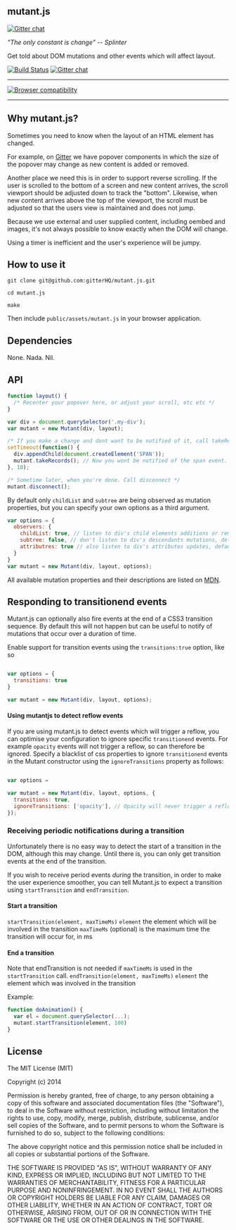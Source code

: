 ## mutant.js
[![Gitter chat](https://badges.gitter.im/gitterHQ/mutant.js.png)](https://gitter.im/gitterHQ/mutant.js)

*"The only constant is change" -- Splinter*

Get told about DOM mutations and other events which will affect layout.


[![Build Status](https://travis-ci.org/gitterHQ/mutant.js.svg?branch=master)](https://travis-ci.org/gitterHQ/mutant.js) [![Gitter chat](https://badges.gitter.im/gitterHQ/mutant.js.png)](https://gitter.im/gitterHQ/mutant.js)

----------------

[![Browser compatibility](https://ci.testling.com/gitterHQ/mutant.js.png)](https://ci.testling.com/gitterHQ/mutant.js)

----------------

## Why mutant.js?

Sometimes you need to know when the layout of an HTML element has changed.

For example, on [Gitter](https://gitter.im) we have popover components in which the size of the popover may change as new content is added or removed.

Another place we need this is in order to support reverse scrolling. If the user is scrolled to the bottom of a screen and new content arrives, the scroll viewport should be adjusted down to track the "bottom". Likewise, when new content arrives above the top of the viewport, the scroll must be adjusted so that the users view is maintained and does not jump.

Because we use external and user supplied content, including oembed and images, it's not always possible to know exactly when the DOM will change.

Using a timer is inefficient and the user's experience will be jumpy.


## How to use it

```shell
git clone git@github.com:gitterHQ/mutant.js.git

cd mutant.js

make
```

Then include `public/assets/mutant.js` in your browser application.

## Dependencies

None. Nada. Nil.

## API

```javascript
function layout() {
  /* Recenter your popover here, or adjust your scroll, etc etc */
}

var div = document.querySelector('.my-div');
var mutant = new Mutant(div, layout);

/* If you make a change and dont want to be notified of it, call takeRecords */
setTimeout(function() {
  div.appendChild(document.createElement('SPAN'));
  mutant.takeRecords(); // Now you wont be notified of the span event.
}, 10);

/* Sometime later, when you're done. Call disconnect */
mutant.disconnect();
```

By default only `childList` and `subtree` are being observed as mutation properties, but you can specify your own options as a third argument.

```javascript
var options = {
  observers: {
    childList: true, // listen to div's child elements additions or removals, default: true
    subtree: false, // don't listen to div's descendants mutations, default: true
    attributres: true // also listen to div's attributes updates, default: false
  }
}
var mutant = new Mutant(div, layout, options);
```

All available mutation properties and their descriptions are listed on [MDN](https://developer.mozilla.org/en/docs/Web/API/MutationObserver#MutationObserverInit).

## Responding to transitionend events

Mutant.js can optionally also fire events at the end of a CSS3 transition sequence. By default this will not happen but can be useful to notify of mutations that occur over a duration of time.

Enable support for transition events using the `transitions:true` option, like so

```javascript

var options = {
  transitions: true
}

var mutant = new Mutant(div, layout, options);
```


#### Using mutantjs to detect reflow events

If you are using mutant.js to detect events which will trigger a reflow, you
can optimise your configuration to ignore specific `transitionend` events. For
example `opacity` events will not trigger a reflow, so can therefore be
ignored. Specify a blacklist of css properties to ignore `transitionend` events
in the Mutant constructor using the `ignoreTransitions` property as follows:

```javascript

var options =

var mutant = new Mutant(div, layout, options, {
  transitions: true,
  ignoreTransitions: ['opacity'], // Opacity will never trigger a reflow...
});
```

### Receiving periodic notifications during a transition

Unfortunately there is no easy way to detect the start of a transition in the DOM, although this
may change. Until there is, you can only get transition events at the end of the transition.

If you wish to receive period events _during_ the transition, in order to make the user experience
smoother, you can tell Mutant.js to expect a transition using `startTransition` and `endTransition`.

#### Start a transition
`startTransition(element, maxTimeMs)`
`element` the element which will be involved in the transition
`maxTimeMs` (optional) is the maximum time the transition will occur for, in ms

#### End a transition
Note that endTransition is not needed if `maxTimeMs` is used in the `startTransition` call.
`endTransition(element, maxTimeMs)`
`element` the element which was involved in the transition

Example:
```javascript
function doAnimation() {
  var el = document.querySelector(...);
  mutant.startTransition(element, 100)
}
```


## License

  The MIT License (MIT)

  Copyright (c) 2014 <copyright holders>

  Permission is hereby granted, free of charge, to any person obtaining a copy
  of this software and associated documentation files (the "Software"), to deal
  in the Software without restriction, including without limitation the rights
  to use, copy, modify, merge, publish, distribute, sublicense, and/or sell
  copies of the Software, and to permit persons to whom the Software is
  furnished to do so, subject to the following conditions:

  The above copyright notice and this permission notice shall be included in
  all copies or substantial portions of the Software.

  THE SOFTWARE IS PROVIDED "AS IS", WITHOUT WARRANTY OF ANY KIND, EXPRESS OR
  IMPLIED, INCLUDING BUT NOT LIMITED TO THE WARRANTIES OF MERCHANTABILITY,
  FITNESS FOR A PARTICULAR PURPOSE AND NONINFRINGEMENT. IN NO EVENT SHALL THE
  AUTHORS OR COPYRIGHT HOLDERS BE LIABLE FOR ANY CLAIM, DAMAGES OR OTHER
  LIABILITY, WHETHER IN AN ACTION OF CONTRACT, TORT OR OTHERWISE, ARISING FROM,
  OUT OF OR IN CONNECTION WITH THE SOFTWARE OR THE USE OR OTHER DEALINGS IN
  THE SOFTWARE.
